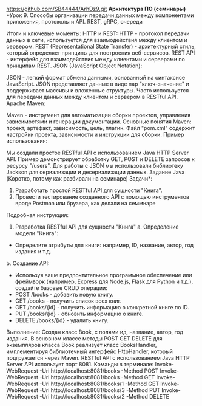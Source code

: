 https://github.com/SB44444/ArhDz9.git
**Архитектура ПО (семинары)**
*Урок 9. Способы организации передачи данных между компонентами приложения, протоколы и API. REST, gRPC, очереди

Итоги и ключевые моменты:
HTTP и REST:
HTTP - протокол передачи данных в сети, используется для взаимодействия между клиентом и сервером.
REST (Representational State Transfer) - архитектурный стиль, который определяет принципы для построения веб-сервисов.
REST API - интерфейс для взаимодействия между клиентами и серверами по принципам REST.
JSON (JavaScript Object Notation):

JSON - легкий формат обмена данными, основанный на синтаксисе JavaScript.
JSON представляет данные в виде пар "ключ-значение" и поддерживает массивы и вложенные структуры.
Часто используется для передачи данных между клиентом и сервером в RESTful API.
Apache Maven:

Maven - инструмент для автоматизации сборки проектов, управления зависимостями и генерации документации.
Основные понятия Maven: проект, артефакт, зависимость, цель, плагин.
Файл "pom.xml" содержит настройки проекта, зависимости и инструкции для сборки.
Пример использования:

Мы создали простое RESTful API с использованием Java HTTP Server API.
Пример демонстрирует обработку GET, POST и DELETE запросов к ресурсу "/users".
Для работы с JSON мы использовали библиотеку Jackson для сериализации и десериализации данных.
Задание Java (Коротко, потому как разбирали на семинаре)
Задачи*:
1. Разработать простой RESTful API для сущности "Книга".
2. Провести тестирование созданного API с помощью инструментов вроде Postman или брузера, как делали на семмнаре

Подробная инструкция:

1. Разработка RESTful API для сущности "Книга"
   a. Определение модели "Книга":
- Определите атрибуты для книги: например, ID, название, автор, год издания и т.д.

b. Создание API:
- Используя ваше предпочтительное программное обеспечение или фреймворк (например, Express для Node.js, Flask для Python и т.д.), создайте базовые CRUD операции:
- POST /books - добавить новую книгу.
- GET /books - получить список всех книг.
- GET /books/{id} - получить информацию о конкретной книге по ID.
- PUT /books/{id} - обновить информацию о книге.
- DELETE /books/{id} - удалить книгу.

Выполнение:
Создан класс Book, с полями ид, название, автор, год издания.
В основном классе методы POST GET DELETE для экземпляров класса Book реализует класс BooksHandler,
имплементируя библиотечный интерфейс HttpHandler, который подгружается через Maven.
RESTful API с использованием Java HTTP Server API использует порт 8081.
Команды в терминале:
Invoke-WebRequest -Uri http://localhost:8081/books -Method POST
Invoke-WebRequest -Uri http://localhost:8081/books -Method GET
Invoke-WebRequest -Uri http://localhost:8081/books/1 -Method GET
Invoke-WebRequest -Uri http://localhost:8081/books/3 -Method PUT
Invoke-WebRequest -Uri http://localhost:8081/books/2 -Method DELETE 

